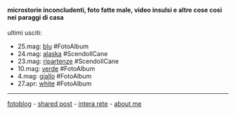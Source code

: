 #### microstorie inconcludenti, foto fatte male, video insulsi e altre cose così nei paraggi di casa  

ultimi usciti:  
- 25.mag: [blu](https://www.flickr.com/gp/cacioman/BJHA29) #FotoAlbum
- 24.mag: [alaska](https://cacioman.github.io/20wk21-ciccio-alaska.html) #ScendoIlCane  
- 23.mag: [ripartenze](/20wk21-ciccio-ripartenze.md) #ScendoIlCane  
- 10.mag: [verde](https://ift.tt/3fCgBpN) #FotoAlbum  
- 4.mag: [giallo](https://www.flickr.com/gp/cacioman/qVq630) #FotoAlbum  
- 27.apr: [white](https://www.flickr.com/gp/cacioman/12286q) #FotoAlbum

---    
[fotoblog](https://www.flickr.com/photos/cacioman) - [shared post](https://t.me/cacioshared) - [intera rete](https://www.instagram.com/InteraRete/) - [about me](https://about.me/cacioman)  

<!---  
- 20.apr: [stranded](https://www.flickr.com/gp/cacioman/988658) #FotoAlbum     
- 17.apr: [bucato](https://youtu.be/OccDOxmylV0) #VideoInsulso  
- 13.apr: [letti (o quasi)](https://www.flickr.com/gp/cacioman/1F0cx0) #FotoAlbum  
--->  
